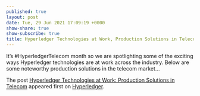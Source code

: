 ```yaml
---
published: true
layout: post
date: Tue, 29 Jun 2021 17:09:19 +0000
show-share: true
show-subscribe: true
title: Hyperledger Technologies at Work, Production Solutions in Telecom
---
```

<p>It’s #HyperledgerTelecom month so we are spotlighting some of the exciting ways Hyperledger technologies are at work across the industry. Below are some noteworthy production solutions in the telecom market...</p>
<p>The post <a rel="nofollow" href="https://www.hyperledger.org/blog/2021/06/29/hyperledger-technologies-at-work-production-solutions-in-telecom">Hyperledger Technologies at Work: Production Solutions in Telecom</a> appeared first on <a rel="nofollow" href="https://www.hyperledger.org">Hyperledger</a>.</p>
